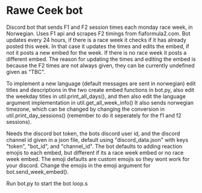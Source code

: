 # Rawe Ceek bot
 Discord bot that sends F1 and F2 session times each monday race week, in Norwegian. 
 Uses F1 api and scrapes F2 timings from fiaformula2.com.
 Bot updates every 24 hours, if there is a race week it checks if it has already posted this week. In that case it updates the times and edits the embed, if not it posts a new embed for the week. If there is no race week it posts a different embed. The reason for updating the times and editing the embed is because the F2 times are not always given, they can be currently undefined given as "TBC".
 
 To implement a new language (default messages are sent in norwegian) edit titles and descriptions in the two create embed functions in bot.py, also edit the weekday titles in util.print_all_days(), and then also edit the language argument implementation in util.get_all_week_info() 
 It also sends norwegian timezone, which can be changed by changing the conversion in util.print_day_sessions() (remember to do it seperately for the f1 and f2 sessions).
 
 Needs the discord bot token, the bots discord user id, and the discord channel id given in a json file, default using "discord_data.json" with keys "token", "bot_id", and "channel_id".
The bot defaults to adding reaction emojis to each embed, but different if its a race week embed or no race week embed. The emoji defaults are custom emojis so they wont work for your discord. Change the emojis in the emoji argument for bot.send_week_embed().
 
 Run bot.py to start the bot loop.s
 

